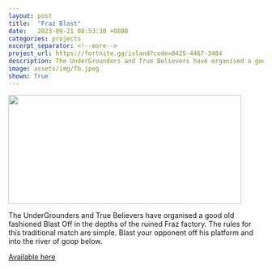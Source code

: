 ```yaml
---
layout: post
title:  "Fraz Blast"
date:   2023-09-21 08:53:30 +0800
categories: projects
excerpt_separator: <!--more-->
project_url: https://fortnite.gg/island?code=0425-4467-3484
description: The UnderGrounders and True Believers have organised a good old fashioned Blast Off in the depths of the ruined Fraz factory. The rules for this traditional match are simple. Blast your opponent off his platform and into the river of goop below.
image: assets/img/fb.jpeg
shown: True
---
```


<img class="post-img-center" src="{{ site.baseurl }}assets/img/fb.jpeg" width="460" height="215">

<p class="post-text-center">The UnderGrounders and True Believers have organised a good old fashioned Blast Off in the depths of the ruined Fraz factory. The rules for this traditional match are simple. Blast your opponent off his platform and into the river of goop below.</p>
<!--more-->
<a href="https://fortnite.gg/island?code=0425-4467-3484">Available here</a>